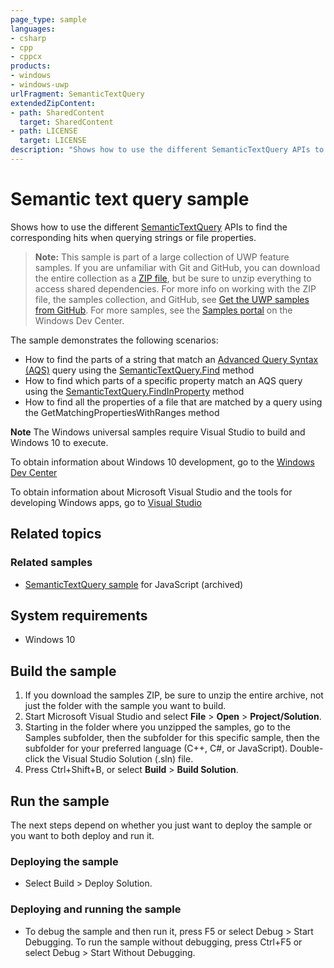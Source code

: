 ```yaml
---
page_type: sample
languages:
- csharp
- cpp
- cppcx
products:
- windows
- windows-uwp
urlFragment: SemanticTextQuery
extendedZipContent:
- path: SharedContent
  target: SharedContent
- path: LICENSE
  target: LICENSE
description: "Shows how to use the different SemanticTextQuery APIs to find the corresponding hits when querying strings or file properties."
---
```


<!---
  category: FilesFoldersAndLibraries
  samplefwlink: http://go.microsoft.com/fwlink/p/?LinkId=620594
--->

# Semantic text query sample

Shows how to use the different [SemanticTextQuery](http://msdn.microsoft.com/library/windows/apps/dn263476) APIs to find the corresponding hits 
when querying strings or file properties.

> **Note:** This sample is part of a large collection of UWP feature samples. 
> If you are unfamiliar with Git and GitHub, you can download the entire collection as a 
> [ZIP file](https://github.com/Microsoft/Windows-universal-samples/archive/master.zip), but be 
> sure to unzip everything to access shared dependencies. For more info on working with the ZIP file, 
> the samples collection, and GitHub, see [Get the UWP samples from GitHub](https://aka.ms/ovu2uq). 
> For more samples, see the [Samples portal](https://aka.ms/winsamples) on the Windows Dev Center. 

The sample demonstrates the following scenarios:

-   How to find the parts of a string that match an [Advanced Query Syntax (AQS)](http://msdn.microsoft.com/library/windows/apps/aa965711) query using 
the [SemanticTextQuery.Find](http://msdn.microsoft.com/library/windows/apps/dn263478) method
-   How to find which parts of a specific property match an AQS query using the 
[SemanticTextQuery.FindInProperty](http://msdn.microsoft.com/library/windows/apps/dn263480) method
-   How to find all the properties of a file that are matched by a query using the GetMatchingPropertiesWithRanges method

**Note** The Windows universal samples require Visual Studio to build and Windows 10 to execute.
 
To obtain information about Windows 10 development, go to the [Windows Dev Center](http://go.microsoft.com/fwlink/?LinkID=532421)

To obtain information about Microsoft Visual Studio and the tools for developing Windows apps, go to [Visual Studio](http://go.microsoft.com/fwlink/?LinkID=532422)

## Related topics

### Related samples

* [SemanticTextQuery sample](/archived/SemanticTextQuery/) for JavaScript (archived)

## System requirements

* Windows 10

## Build the sample

1. If you download the samples ZIP, be sure to unzip the entire archive, not just the folder with the sample you want to build. 
2. Start Microsoft Visual Studio and select **File** \> **Open** \> **Project/Solution**.
3. Starting in the folder where you unzipped the samples, go to the Samples subfolder, then the subfolder for this specific sample, then the subfolder for your preferred language (C++, C#, or JavaScript). Double-click the Visual Studio Solution (.sln) file.
4. Press Ctrl+Shift+B, or select **Build** \> **Build Solution**.

## Run the sample

The next steps depend on whether you just want to deploy the sample or you want to both deploy and run it.

### Deploying the sample

- Select Build > Deploy Solution. 

### Deploying and running the sample

- To debug the sample and then run it, press F5 or select Debug >  Start Debugging. To run the sample without debugging, press Ctrl+F5 or select Debug > Start Without Debugging. 
